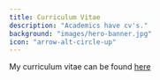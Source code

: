 ```yaml
---
title: Curriculum Vitae
description: "Academics have cv's."
background: "images/hero-banner.jpg"
icon: "arrow-alt-circle-up"
---
```


My curriculum vitae can be found [here](https://rww.science/img/vita.pdf)
